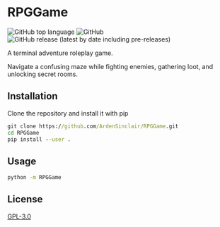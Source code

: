 # RPGGame

![GitHub top language](https://img.shields.io/github/languages/top/ArdenSinclair/RPGGame?style=flat-square)
![GitHub](https://img.shields.io/github/license/ArdenSinclair/RPGGame?style=flat-square)
![GitHub release (latest by date including pre-releases)](https://img.shields.io/github/v/release/ArdenSinclair/RPGGame?include_prereleases&style=flat-square)

A terminal adventure roleplay game.

Navigate a confusing maze while fighting enemies, gathering loot, and unlocking secret rooms.

## Installation

Clone the repository and install it with pip

```cmd
git clone https://github.com/ArdenSinclair/RPGGame.git
cd RPGGame
pip install --user .
```

## Usage

```cmd
python -m RPGGame
```

## License

[GPL-3.0](https://github.com/ArdenSinclair/RPGGame/blob/master/LICENSE)

